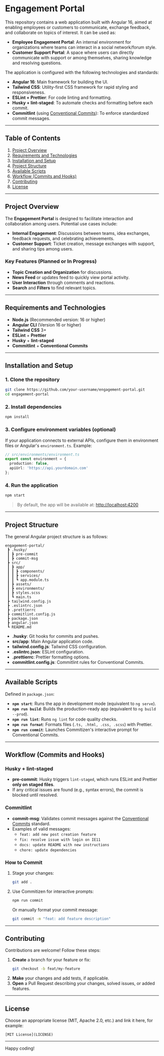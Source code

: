 
# Engagement Portal

This repository contains a web application built with Angular 16, aimed at enabling employees or customers to communicate, exchange feedback, and collaborate on topics of interest. It can be used as:

- **Employee Engagement Portal**: An internal environment for organizations where teams can interact in a social network/forum style.
- **Customer Support Portal**: A space where users can directly communicate with support or among themselves, sharing knowledge and resolving questions.

The application is configured with the following technologies and standards:

- **Angular 16**: Main framework for building the UI.
- **Tailwind CSS**: Utility-first CSS framework for rapid styling and responsiveness.
- **ESLint + Prettier**: For code linting and formatting.
- **Husky + lint-staged**: To automate checks and formatting before each commit.
- **Commitlint** (using [Conventional Commits](https://www.conventionalcommits.org/en/v1.0.0/)): To enforce standardized commit messages.

---

## Table of Contents

1. [Project Overview](#project-overview)
2. [Requirements and Technologies](#requirements-and-technologies)
3. [Installation and Setup](#installation-and-setup)
4. [Project Structure](#project-structure)
5. [Available Scripts](#available-scripts)
6. [Workflow (Commits and Hooks)](#workflow-commits-and-hooks)
7. [Contributing](#contributing)
8. [License](#license)

---

## Project Overview

The **Engagement Portal** is designed to facilitate interaction and collaboration among users. Potential use cases include:

- **Internal Engagement**: Discussions between teams, idea exchanges, feedback requests, and celebrating achievements.
- **Customer Support**: Ticket creation, message exchanges with support, and sharing tips among users.

### Key Features (Planned or In Progress)

- **Topic Creation and Organization** for discussions.
- **News Feed** or updates feed to quickly view portal activity.
- **User Interaction** through comments and reactions.
- **Search** and **Filters** to find relevant topics.

---

## Requirements and Technologies

- **Node.js** (Recommended version: 16 or higher)
- **Angular CLI** (Version 16 or higher)
- **Tailwind CSS** 3+
- **ESLint** + **Prettier**
- **Husky** + **lint-staged**
- **Commitlint** + **Conventional Commits**

---

## Installation and Setup

### 1. Clone the repository

```bash
git clone https://github.com/your-username/engagement-portal.git
cd engagement-portal
```

### 2. Install dependencies

```bash
npm install
```

### 3. Configure environment variables (optional)

If your application connects to external APIs, configure them in environment files or Angular's `environment.ts`. Example:

```ts
// src/environments/environment.ts
export const environment = {
  production: false,
  apiUrl: 'https://api.yourdomain.com'
};
```

### 4. Run the application

```bash
npm start
```

> By default, the app will be available at: [http://localhost:4200](http://localhost:4200)

---

## Project Structure

The general Angular project structure is as follows:

```
engagement-portal/
 ┣ .husky/
 ┃ ┣ pre-commit
 ┃ ┣ commit-msg
 ┣ src/
 ┃ ┣ app/
 ┃ ┃ ┣ components/
 ┃ ┃ ┣ services/
 ┃ ┃ ┗ app.module.ts
 ┃ ┣ assets/
 ┃ ┣ environments/
 ┃ ┣ styles.scss
 ┃ ┗ main.ts
 ┣ tailwind.config.js
 ┣ .eslintrc.json
 ┣ .prettierrc
 ┣ commitlint.config.js
 ┣ package.json
 ┣ angular.json
 ┗ README.md
```

- **.husky**: Git hooks for commits and pushes.
- **src/app**: Main Angular application code.
- **tailwind.config.js**: Tailwind CSS configuration.
- **.eslintrc.json**: ESLint configuration.
- **.prettierrc**: Prettier formatting options.
- **commitlint.config.js**: Commitlint rules for Conventional Commits.

---

## Available Scripts

Defined in `package.json`:

- **`npm start`**: Runs the app in development mode (equivalent to `ng serve`).
- **`npm run build`**: Builds the production-ready app (equivalent to `ng build --prod`).
- **`npm run lint`**: Runs `ng lint` for code quality checks.
- **`npm run format`**: Formats files (`.ts, .html, .css, .scss`) with Prettier.
- **`npm run commit`**: Launches Commitizen's interactive prompt for Conventional Commits.

---

## Workflow (Commits and Hooks)

### Husky + lint-staged

- **pre-commit**: Husky triggers `lint-staged`, which runs ESLint and Prettier **only on staged files**.
- If any critical issues are found (e.g., syntax errors), the commit is blocked until resolved.

### Commitlint

- **commit-msg**: Validates commit messages against the [Conventional Commits](https://www.conventionalcommits.org/) standard.
- Examples of valid messages:
  - `feat: add new post creation feature`
  - `fix: resolve issue with login on IE11`
  - `docs: update README with new instructions`
  - `chore: update dependencies`

### How to Commit

1. Stage your changes:
   ```bash
   git add .
   ```
2. Use Commitizen for interactive prompts:
   ```bash
   npm run commit
   ```
   Or manually format your commit message:
   ```bash
   git commit -m "feat: add feature description"
   ```

---

## Contributing

Contributions are welcome! Follow these steps:

1. **Create** a branch for your feature or fix:
   ```bash
   git checkout -b feat/my-feature
   ```
2. **Make** your changes and add tests, if applicable.
3. **Open** a Pull Request describing your changes, solved issues, or added features.

---

## License

Choose an appropriate license (MIT, Apache 2.0, etc.) and link it here, for example:

```
[MIT License](LICENSE)
```

---

Happy coding!
